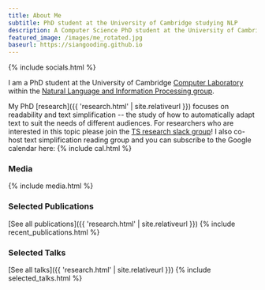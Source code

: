 ```yaml
---
title: About Me
subtitle: PhD student at the University of Cambridge studying NLP
description: A Computer Science PhD student at the University of Cambridge
featured_image: /images/me_rotated.jpg
baseurl: https://siangooding.github.io
---
```

{% include socials.html %}

I am a PhD student at the University of Cambridge <a href="https://www.cl.cam.ac.uk">Computer Laboratory</a> within the <a href="https://www.cl.cam.ac.uk/research/nl/">Natural Language and Information Processing group</a>. 

My PhD [research]({{ 'research.html' | site.relativeurl }}) focuses on readability and text simplification -- the study of how to automatically adapt text to suit the needs of different audiences. For researchers who are interested in this topic please join the <a href="https://join.slack.com/t/textsimplification/shared_invite/zt-9vypl5uq-M7ViTMsnFyGkcuyw_zPOAQ">TS research slack group</a>! I also co-host text simplification reading group and you can subscribe to the Google calendar here: {% include cal.html %}

### Media

{% include media.html %}

### Selected Publications
[See all publications]({{ 'research.html' | site.relativeurl }})
{% include recent_publications.html %}
### Selected Talks
[See all talks]({{ 'research.html' | site.relativeurl }})
{% include selected_talks.html %}



